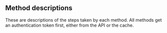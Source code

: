 ## Method descriptions
These are descriptions of the steps taken by each method. All methods get an authentication token first, either from the API or the cache.
